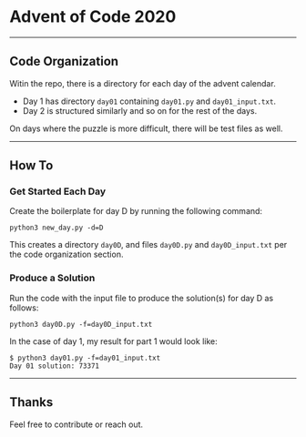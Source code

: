 # Advent of Code 2020

---

## Code Organization
Witin the repo, there is a directory for each day of the advent calendar.

- Day 1 has directory `day01` containing `day01.py` and `day01_input.txt`.
- Day 2 is structured similarly and so on for the rest of the days.

On days where the puzzle is more difficult, there will be test files as well.

---

## How To

### Get Started Each Day
Create the boilerplate for day D by running the following command:
```
python3 new_day.py -d=D
```
This creates a directory `day0D`, and files `day0D.py` and `day0D_input.txt` per the code organization section.

### Produce a Solution
Run the code with the input file to produce the solution(s) for day D as follows:
```
python3 day0D.py -f=day0D_input.txt 
```

In the case of day 1, my result for part 1 would look like:
```
$ python3 day01.py -f=day01_input.txt 
Day 01 solution: 73371
```

---

## Thanks
Feel free to contribute or reach out.
